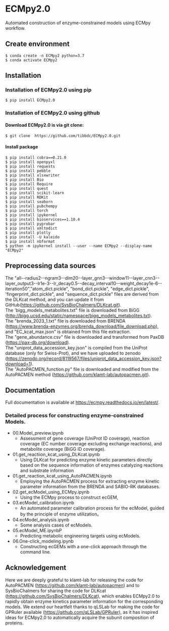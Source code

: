 # ECMpy2.0
Automated construction of enzyme-constrained models using ECMpy workflow.

## Create environment

```shell
$ conda create -n ECMpy2 python=3.7  
$ conda activate ECMpy2
```

## Installation
### Installation of ECMpy2.0 using pip
```shell
$ pip install ECMpy2.0
```

### Installation of ECMpy2.0 using github

#### Download ECMpy2.0 is via git clone:
```shell
$ git clone  https://github.com/tibbdc/ECMpy2.0.git
```
#### Install package 
```shell
$ pip install cobra==0.21.0  
$ pip install openpyxl  
$ pip install requests  
$ pip install pebble  
$ pip install xlsxwriter  
$ pip install Bio   
$ pip install Require  
$ pip install quest   
$ pip install scikit-learn  
$ pip install RDKit  
$ pip install seaborn 
$ pip install pubchempy
$ pip install torch
$ pip install ipykernel 
$ pip install bioservices==1.10.4
$ pip install pyprobar
$ pip install xmltodict
$ pip install plotly
$ pip install -U kaleido
$ pip install nbformat
$ python -m ipykernel install --user --name ECMpy2 --display-name "ECMpy2"  
```

## Preprocessing data sources 

The "all--radius2--ngram3--dim20--layer_gnn3--window11--layer_cnn3--layer_output3--lr1e-3--lr_decay0.5--decay_interval10--weight_decay1e-6--iteration50","atom_dict.pickle", "bond_dict.pickle", "edge_dict.pickle", 'fingerprint_dict.pickle", and "sequence_dict.pickle" files are derived from the DLKcat method, and you can update it from GitHub(https://github.com/SysBioChalmers/DLKcat.git).  
The 'bigg_models_metabolites.txt" file is downloaded from BiGG (http://bigg.ucsd.edu/static/namespace/bigg_models_metabolites.txt).  
The "brenda_2023_1.txt" file is downloaded from BRENDA (https://www.brenda-enzymes.org/brenda_download/file_download.php), and "EC_kcat_max.json" is obtained from this file extraction.  
The "gene_abundance.csv" file is downloaded and transformed from PaxDB (https://pax-db.org/download).  
The "uniprot_data_accession_key.json" is compiled from the UniProt database (only for Swiss-Prot), and we have uploaded to zenodo (https://zenodo.org/record/8119567/files/uniprot_data_accession_key.json?download=1).  
The "AutoPACMEN_function.py" file is downloaded and modified from the AutoPACMEN method (https://github.com/klamt-lab/autopacmen.git).  

## Documentation
Full documentation is available at https://ecmpy.readthedocs.io/en/latest/.

### Detailed process for constructing enzyme-constrained Models.
+ 00.Model_preview.ipynb
    + Assessment of gene coverage (UniProt ID coverage), reaction coverage (EC number coverage excluding exchange reactions), and metabolite coverage (BiGG ID coverage).
+ 01.get_reactiion_kcat_using_DLKcat.ipynb
    + Using DLKcat for predicting enzyme kinetic parameters directly based on the sequence information of enzymes catalyzing reactions and substrate information 
+ 01.get_reaction_kcat_using_AutoPACMEN.ipynb
    + Employing the AutoPACMEN process for extracting enzyme kinetic parameter information from the BRENDA and SABIO-RK databases.
+ 02.get_ecModel_using_ECMpy.ipynb
    + Using the ECMpy process to construct ecGEM, 
+ 03.ecModel_calibration.ipynb
    + An automated parameter calibration process for the ecModel, guided by the principle of enzyme utilization。
+ 04.ecModel_analysis.ipynb
    + Some analysis cases of ecModels.
+ 05.ecModel_ME.ipynbP
    + Predicting metabolic engineering targets using ecModels. 
+ 06.One-click_modeling.ipynb
    + Constructing ecGEMs with a one-click approach through the command line. 

## Acknowledgement
Here we are deeply grateful to klamt-lab for releasing the code for AutoPACMEN (https://github.com/klamt-lab/autopacmen) and to SysBioChalmers for sharing the code for DLKcat (https://github.com/SysBioChalmers/DLKcat), which enables ECMpy2.0 to rapidly obtain enzyme kinetics parameter information for the corresponding models. We extend our heartfelt thanks to qLSLab for making the code for GPRuler available (https://github.com/qLSLab/GPRuler), as it has inspired ideas for ECMpy2.0 to automatically acquire the subunit composition of proteins.
